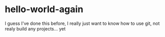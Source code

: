 # hello-world-again
I guess I've done this before, I really just want to know how to use git, not realy build any projects... yet
